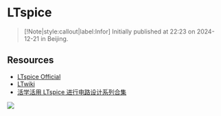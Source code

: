 # LTspice 

> [!Note|style:callout|label:Infor]
Initially published at 22:23 on 2024-12-21 in Beijing.

## Resources

- [LTspice Official](https://www.analog.com/en/design-center/design-tools-and-calculators/ltspice-simulator.html)
- [LTwiki](https://ltwiki.org/index.php?title=Main_Page)
- [活学活用 LTspice 进行电路设计系列合集](https://www.cytech.com/technical-articles/learning-ltspice-circuit-design-series-collection)

<div class="center"><img src="https://imagebank-0.oss-cn-beijing.aliyuncs.com/VS-PicGo/2025-03-22-15-51-16_How to Set a Varible in LTspice.png"/></div>
